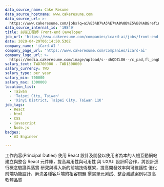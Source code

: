 ```yaml
---
data_source_name: Cake Resume
data_source_hostname: www.cakeresume.com
data_source_url: >-
  https://www.cakeresume.com/jobs?q=ai%E5%B7%A5%E7%A8%8B%E5%B8%AB&refinementList%5Blang_[…]y_type%5D=per_year&range%5Bsalary_range%5D%5Bmin%5D=1000000
data_source_internal_id: '19849'
title: 前端工程師 Front-end Developer
job_url: 'https://www.cakeresume.com/companies/icard-ai/jobs/front-end-developer-8aa7ac'
date: 2020-04-29T06:14:50.530Z
company_name: 'iCard.AI '
company_page_url: 'https://www.cakeresume.com/companies/icard-ai'
company_logo_url: >-
  https://media.cakeresume.com/image/upload/s--4hQDZiO6--/c_pad,fl_png8,h_200,w_200/v1588138648/wobidf4op2fgkpipzunf.png
salary_text: TWD700000 - TWD1300000
salary_currency: TWD
salary_type: per_year
salary_min: 700000
salary_max: 1300000
location_list:
  - Taiwan
  - 'Taipei City, Taiwan'
  - 'Xinyi District, Taipei City, Taiwan 110'
job_tags:
  - React
  - html
  - CSS
  - javascript
  - Node.js
badges:
  - AI Engineer

---
```


工作內容(Principal Duties) 使用 React 設計及開發以使用者為本的人機互動網站 建立與整合 React 元件庫，提高易用性與可用性 與 UX/UI 設計師合作，將設計進行概念驗證與落實 研究與導入新的前端技術框架，提高開發效率與可維護性 優化前端功能設計，解決各種客戶端的相容問題 撰寫單元測試、整合測試案例以提高軟體品質
